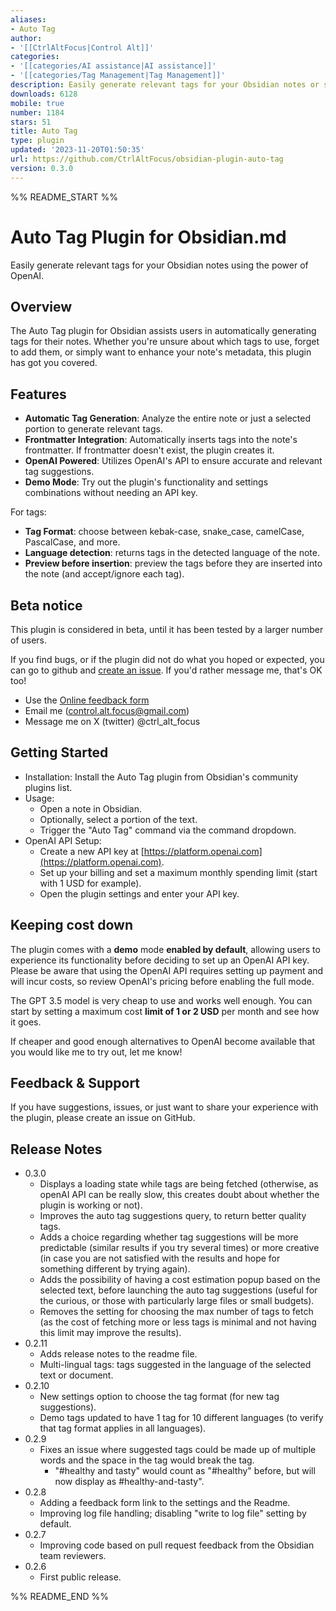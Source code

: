 ```yaml
---
aliases:
- Auto Tag
author:
- '[[CtrlAltFocus|Control Alt]]'
categories:
- '[[categories/AI assistance|AI assistance]]'
- '[[categories/Tag Management|Tag Management]]'
description: Easily generate relevant tags for your Obsidian notes or selected text.
downloads: 6128
mobile: true
number: 1184
stars: 51
title: Auto Tag
type: plugin
updated: '2023-11-20T01:50:35'
url: https://github.com/CtrlAltFocus/obsidian-plugin-auto-tag
version: 0.3.0
---
```


%% README_START %%

# Auto Tag Plugin for Obsidian.md

Easily generate relevant tags for your Obsidian notes using the power of OpenAI.

## Overview

The Auto Tag plugin for Obsidian assists users in automatically generating tags for their notes. 
Whether you're unsure about which tags to use, forget to add them, or simply want to enhance your note's metadata, this plugin has got you covered.

## Features

- **Automatic Tag Generation**: Analyze the entire note or just a selected portion to generate relevant tags.
- **Frontmatter Integration**: Automatically inserts tags into the note's frontmatter. If frontmatter doesn't exist, the plugin creates it.
- **OpenAI Powered**: Utilizes OpenAI's API to ensure accurate and relevant tag suggestions.
- **Demo Mode**: Try out the plugin's functionality and settings combinations without needing an API key.

For tags:
- **Tag Format**: choose between kebak-case, snake_case, camelCase, PascalCase, and more.
- **Language detection**: returns tags in the detected language of the note.
- **Preview before insertion**: preview the tags before they are inserted into the note (and accept/ignore each tag).

## Beta notice

This plugin is considered in beta, until it has been tested by a larger number of users.

If you find bugs, or if the plugin did not do what you hoped or expected, you can go to github and [create an issue](https://github.com/CtrlAltFocus/obsidian-plugin-auto-tag/issues).
If you'd rather message me, that's OK too!

- Use the [Online feedback form](https://forms.gle/6XWpoHKXRqzSKyZj7)
- Email me (control.alt.focus@gmail.com)
- Message me on X (twitter) @ctrl_alt_focus

## Getting Started

- Installation: Install the Auto Tag plugin from Obsidian's community plugins list.
- Usage:
  - Open a note in Obsidian.
  - Optionally, select a portion of the text.
  - Trigger the "Auto Tag" command via the command dropdown.
- OpenAI API Setup:
  - Create a new API key at [https://platform.openai.com](https://platform.openai.com).
  - Set up your billing and set a maximum monthly spending limit (start with 1 USD for example).
  - Open the plugin settings and enter your API key.
  
## Keeping cost down

The plugin comes with a **demo** mode **enabled by default**, allowing users to experience its functionality before deciding to set up an OpenAI API key. Please be aware that using the OpenAI API requires setting up payment and will incur costs, so review OpenAI's pricing before enabling the full mode.

The GPT 3.5 model is very cheap to use and works well enough. You can start by setting a maximum cost **limit of 1 or 2 USD** per month and see how it goes.

If cheaper and good enough alternatives to OpenAI become available that you would like me to try out, let me know!

## Feedback & Support

If you have suggestions, issues, or just want to share your experience with the plugin, please create an issue on GitHub.

## Release Notes

- 0.3.0
  - Displays a loading state while tags are being fetched (otherwise, as openAI API can be really slow, this creates doubt about whether the plugin is working or not).
  - Improves the auto tag suggestions query, to return better quality tags.
  - Adds a choice regarding whether tag suggestions will be more predictable (similar results if you try several times) or more creative (in case you are not satisfied with the results and hope for something different by trying again).
  - Adds the possibility of having a cost estimation popup based on the selected text, before launching the auto tag suggestions (useful for the curious, or those with particularly large files or small budgets).
  - Removes the setting for choosing the max number of tags to fetch (as the cost of fetching more or less tags is minimal and not having this limit may improve the results).
- 0.2.11
  - Adds release notes to the readme file.
  - Multi-lingual tags: tags suggested in the language of the selected text or document.
- 0.2.10
  - New settings option to choose the tag format (for new tag suggestions).
  - Demo tags updated to have 1 tag for 10 different languages (to verify that tag format applies in all languages).
- 0.2.9
  - Fixes an issue where suggested tags could be made up of multiple words and the space in the tag would break the tag.
    - "#healthy and tasty" would count as "#healthy" before, but will now display as #healthy-and-tasty".
- 0.2.8
  - Adding a feedback form link to the settings and the Readme.
  - Improving log file handling; disabling "write to log file" setting by default.
- 0.2.7
  - Improving code based on pull request feedback from the Obsidian team reviewers.
- 0.2.6
  - First public release.


%% README_END %%